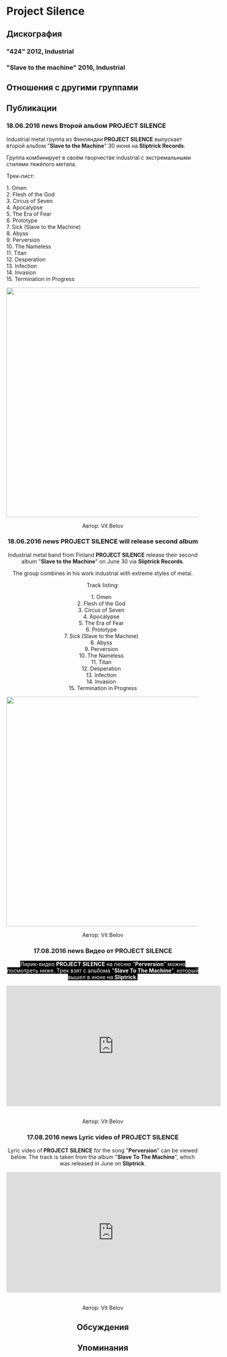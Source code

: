 # Project Silence



## Дискография

### "424" 2012, Industrial



### "Slave to the machine" 2016, Industrial




## Отношения с другими группами


## Публикации

### 18.06.2016 news Второй альбом PROJECT SILENCE

<p>Industrial metal группа из Финляндии<strong> PROJECT SILENCE</strong> выпускает второй альбом "<strong>Slave to the Machine</strong>" 30 июня на <strong>Sliptrick Records</strong>. </p><p>Группа комбинирует в своём творчестве industrial с экстремальными стилями тяжёлого метала.</p><p>Трек-лист:</p><p>1. Omen&nbsp;&nbsp; <br>2. Flesh of the God&nbsp;&nbsp; <br>3. Circus of Seven&nbsp;&nbsp; <br>4. Apocalypse&nbsp;&nbsp; <br>5. The Era of Fear&nbsp;&nbsp; <br>6. Prototype&nbsp;&nbsp; <br>7. Sick (Slave to the Machine)&nbsp;&nbsp; <br>8. Abyss&nbsp;&nbsp; <br>9. Perversion&nbsp;&nbsp; <br>10. The Nameless&nbsp;&nbsp; <br>11. Titan&nbsp;&nbsp; <br>12. Desperation&nbsp;&nbsp; <br>13. Infection&nbsp;&nbsp; <br>14. Invasion&nbsp;&nbsp; <br>15. Termination in Progress </p><p><center><img width="600" height="600" src="/images/news_rus/2016.06/29396.jpg" border="0"></p>
Автор: Vit Belov

### 18.06.2016 news PROJECT SILENCE will release second album

<p>Industrial metal band from Finland <strong>PROJECT SILENCE</strong> release their second album "<strong>Slave to the Machine</strong>" on June 30 via <strong>Sliptrick Records</strong>. </p><p>The group combines in his work industrial with extreme styles of metal.</p><p>Track listing:</p><p>1. Omen&nbsp;&nbsp; <br>2. Flesh of the God&nbsp;&nbsp; <br>3. Circus of Seven&nbsp;&nbsp; <br>4. Apocalypse&nbsp;&nbsp; <br>5. The Era of Fear&nbsp;&nbsp; <br>6. Prototype&nbsp;&nbsp; <br>7. Sick (Slave to the Machine)&nbsp;&nbsp; <br>8. Abyss&nbsp;&nbsp; <br>9. Perversion&nbsp;&nbsp; <br>10. The Nameless&nbsp;&nbsp; <br>11. Titan&nbsp;&nbsp; <br>12. Desperation&nbsp;&nbsp; <br>13. Infection&nbsp;&nbsp; <br>14. Invasion&nbsp;&nbsp; <br>15. Termination in Progress </p><p><center><img width="600" height="600" src="/images/news_rus/2016.06/29396.jpg" border="0"><p></p></center>
Автор: Vit Belov

### 17.08.2016 news Видео от PROJECT SILENCE

<p><font color="#ffffff" style="background-color: rgb(0, 0, 0);">Лирик-видео <strong>PROJECT SILENCE</strong> на песню "<strong>Perversion</strong>" можно посмотреть ниже. Трек взят с альбома "<strong>Slave To The Machine</strong>", который вышел в июне на<strong> Sliptrick</strong>.</font></p><p><font color="#ffffff" style="background-color: rgb(0, 0, 0);"></font><center><iframe width="560" height="315" src="https://www.youtube.com/embed/pEzxrDxh9-Y" frameborder="0" allowfullscreen></iframe>&nbsp;</p>
Автор: Vit Belov

### 17.08.2016 news Lyric video of PROJECT SILENCE

<p>Lyric video of<strong> PROJECT SILENCE</strong> for the song "<strong>Perversion</strong>" can be viewed below. The track is taken from the album "<strong>Slave To The Machine</strong>", which was released in June on <strong>Sliptrick</strong>.</p><p><center><iframe width="560" height="315" src="https://www.youtube.com/embed/pEzxrDxh9-Y" frameborder="0" allowfullscreen></iframe>&nbsp;</p>
Автор: Vit Belov


## Обсуждения


## Упоминания

